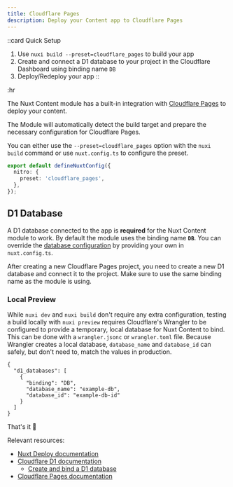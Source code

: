 ```yaml
---
title: Cloudflare Pages
description: Deploy your Content app to Cloudflare Pages
---
```


::card
Quick Setup

1. Use `nuxi build --preset=cloudflare_pages` to build your app
2. Create and connect a D1 database to your project in the Cloudflare Dashboard using binding name `DB`
3. Deploy/Redeploy your app
::

:hr

The Nuxt Content module has a built-in integration with [Cloudflare Pages](https://pages.cloudflare.com) to deploy your content.

The Module will automatically detect the build target and prepare the necessary configuration for Cloudflare Pages.

You can either use the `--preset=cloudflare_pages` option with the `nuxi build` command or use `nuxt.config.ts` to configure the preset.

```ts [nuxt.config.ts]
export default defineNuxtConfig({
  nitro: {
    preset: 'cloudflare_pages',
  },
});
```

## D1 Database
A D1 database connected to the app is **required** for the Nuxt Content module to work. By default the module uses the binding name **`DB`**. You can override the [database configuration](/docs/getting-started/configuration#d1) by providing your own in `nuxt.config.ts`.

After creating a new Cloudflare Pages project, you need to create a new D1 database and connect it to the project. Make sure to use the same binding name as the module is using.

### Local Preview
While `nuxi dev` and `nuxi build` don't require any extra configuration, testing a build locally with `nuxi preview` requires Cloudflare's Wrangler to be configured to provide a temporary, local database for Nuxt Content to bind. This can be done with a `wrangler.jsonc` or `wrangler.toml` file. Because Wrangler creates a local database, `database_name` and `database_id` can safely, but don't need to, match the values in production.

```jsonc [wrangler.jsonc]
{
  "d1_databases": [
    {
      "binding": "DB",
      "database_name": "example-db",
      "database_id": "example-db-id"
    }
  ]
}
```

That's it :tada:

Relevant resources:

- [Nuxt Deploy documentation](https://nuxt.com/deploy/cloudflare)
- [Cloudflare D1 documentation](https://developers.cloudflare.com/d1/)
  - [Create and bind a D1 database](https://developers.cloudflare.com/d1/get-started/)
- [Cloudflare Pages documentation](https://developers.cloudflare.com/pages/)
